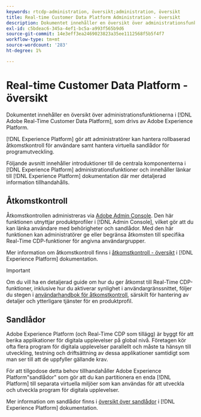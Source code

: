 ```yaml
---
keywords: rtcdp-administration, översikt;administration, översikt
title: Real-time Customer Data Platform Administration - översikt
description: Dokumentet innehåller en översikt över administrationsfunktionerna i Adobe Real-time Customer Data Platform, som drivs av Adobe Experience Platform.
exl-id: c5bdeac6-345a-4ef1-bc5a-a993f565b9d6
source-git-commit: 14e3eff3ea2469023823a35ee1112568f5b5f4f7
workflow-type: tm+mt
source-wordcount: '283'
ht-degree: 1%

---
```


# Real-time Customer Data Platform - översikt

Dokumentet innehåller en översikt över administrationsfunktionerna i [!DNL Adobe Real-Time Customer Data Platform], som drivs av Adobe Experience Platform.

[!DNL Experience Platform] gör att administratörer kan hantera rollbaserad åtkomstkontroll för användare samt hantera virtuella sandlådor för programutveckling.

Följande avsnitt innehåller introduktioner till de centrala komponenterna i [!DNL Experience Platform] administrationsfunktioner och innehåller länkar till [!DNL Experience Platform] dokumentation där mer detaljerad information tillhandahålls.

## Åtkomstkontroll

Åtkomstkontrollen administreras via [Adobe Admin Console](https://adminconsole.adobe.com). Den här funktionen utnyttjar produktprofiler i [!DNL Admin Console], vilket gör att du kan länka användare med behörigheter och sandlådor. Med den här funktionen kan administratörer ge eller begränsa åtkomsten till specifika Real-Time CDP-funktioner för angivna användargrupper.

Mer information om åtkomstkontroll finns i [åtkomstkontroll - översikt](../../access-control/home.md) i [!DNL Experience Platform] dokumentation.

>[!IMPORTANT]
>
>Om du vill ha en detaljerad guide om hur du ger åtkomst till Real-Time CDP-funktioner, inklusive hur du aktiverar synlighet i användargränssnittet, följer du stegen i [användarhandbok för åtkomstkontroll](../../access-control/ui/overview.md), särskilt för hantering av detaljer och ytterligare tjänster för en produktprofil.

## Sandlådor

Adobe Experience Platform (och Real-Time CDP som tillägg) är byggt för att berika applikationer för digitala upplevelser på global nivå. Företagen kör ofta flera program för digitala upplevelser parallellt och måste ta hänsyn till utveckling, testning och driftsättning av dessa applikationer samtidigt som man ser till att de uppfyller gällande krav.

För att tillgodose detta behov tillhandahåller Adobe Experience Platform&quot;sandlådor&quot; som gör att du kan partitionera en enda [!DNL Platform] till separata virtuella miljöer som kan användas för att utveckla och utveckla program för digitala upplevelser.

Mer information om sandlådor finns i [översikt över sandlådor](../../sandboxes/home.md) i [!DNL Experience Platform] dokumentation.
